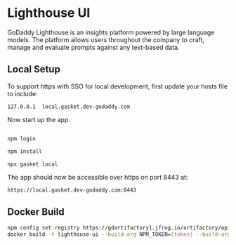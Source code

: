 # Lighthouse UI

GoDaddy Lighthouse is an insights platform powered by large language models. The platform allows users throughout the company to craft, manage and evaluate prompts against any text-based data.

## Local Setup

To support https with SSO for local development, first update your hosts file
to include:

```
127.0.0.1  local.gasket.dev-godaddy.com
```

Now start up the app.

```bash

npm login

npm install

npx gasket local
```

The app should now be accessible over https on port 8443 at:

```
https://local.gasket.dev-godaddy.com:8443
```

## Docker Build

```bash
npm config set registry https://gdartifactory1.jfrog.io/artifactory/api/npm/node-virt/
docker build -t lighthouse-ui --build-arg NPM_TOKEN=[token] --build-arg AWS_ENV=[env].
```
